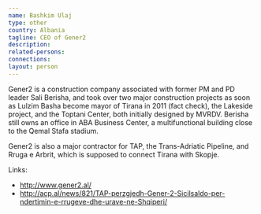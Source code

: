 ```yaml
---
name: Bashkim Ulaj
type: other
country: Albania
tagline: CEO of Gener2
description:
related-persons:
connections:
layout: person
---
```

Gener2 is a construction company associated with former PM and PD leader Sali Berisha, and took over two major construction projects as soon as Lulzim Basha become mayor of Tirana in 2011 (fact check), the Lakeside project, and the Toptani Center, both initially designed by MVRDV. Berisha still owns an office in ABA Business Center, a multifunctional building close to the Qemal Stafa stadium.

Gener2 is also a major contractor for TAP, the Trans-Adriatic Pipeline, and Rruga e Arbrit, which is supposed to connect Tirana with Skopje.

Links:
* <http://www.gener2.al/>
* <http://acp.al/news/821/TAP-perzgjedh-Gener-2-Sicilsaldo-per-ndertimin-e-rrugeve-dhe-urave-ne-Shqiperi/>
